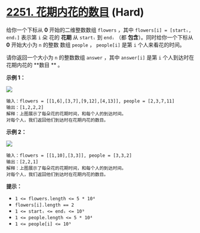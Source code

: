 # [2251. 花期内花的数目][link] (Hard)

[link]: https://leetcode.cn/problems/number-of-flowers-in-full-bloom/

给你一个下标从 **0** 开始的二维整数数组 `flowers` ，其中 `flowers[i] = [startᵢ, endᵢ]` 表示第 `i` 朵
花的 **花期** 从 `startᵢ` 到 `endᵢ` （都 **包含**）。同时给你一个下标从 **0** 开始大小为 `n` 的整数
数组 `people` ， `people[i]` 是第 `i` 个人来看花的时间。

请你返回一个大小为 `n` 的整数数组 `answer` ，其中 `answer[i]` 是第 `i` 个人到达时在花期内花的 **数目
** 。

**示例 1：**

![](https://assets.leetcode.com/uploads/2022/03/02/ex1new.jpg)

```
输入：flowers = [[1,6],[3,7],[9,12],[4,13]], people = [2,3,7,11]
输出：[1,2,2,2]
解释：上图展示了每朵花的花期时间，和每个人的到达时间。
对每个人，我们返回他们到达时在花期内花的数目。

```

**示例 2：**

![](https://assets.leetcode.com/uploads/2022/03/02/ex2new.jpg)

```
输入：flowers = [[1,10],[3,3]], people = [3,3,2]
输出：[2,2,1]
解释：上图展示了每朵花的花期时间，和每个人的到达时间。
对每个人，我们返回他们到达时在花期内花的数目。

```

**提示：**

- `1 <= flowers.length <= 5 * 10⁴`
- `flowers[i].length == 2`
- `1 <= startᵢ <= endᵢ <= 10⁹`
- `1 <= people.length <= 5 * 10⁴`
- `1 <= people[i] <= 10⁹`
